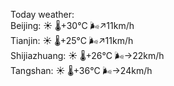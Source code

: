 Today weather:  
Beijing: ☀️   🌡️+30°C 🌬️↗11km/h  
Tianjin: ☀️   🌡️+25°C 🌬️↗11km/h  
Shijiazhuang: ☀️   🌡️+26°C 🌬️→22km/h  
Tangshan: ☀️   🌡️+36°C 🌬️→24km/h  
